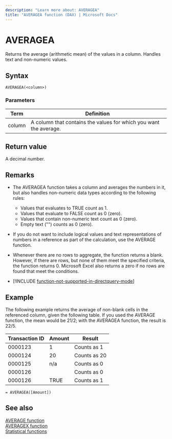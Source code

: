 ```yaml
---
description: "Learn more about: AVERAGEA"
title: "AVERAGEA function (DAX) | Microsoft Docs"
---
```

# AVERAGEA

Returns the average (arithmetic mean) of the values in a column. Handles text and non-numeric values.  
  
## Syntax  
  
```dax
AVERAGEA(<column>)  
```
  
### Parameters  
  
|Term|Definition|  
|--------|--------------|  
|column|A column that contains the values for which you want the average.|  
  
## Return value

A decimal number.  
  
## Remarks

- The AVERAGEA function takes a column and averages the numbers in it, but also handles non-numeric data types according to the following rules:  
  
  - Values that evaluates to TRUE count as 1.  
  - Values that evaluate to FALSE count as 0 (zero).  
  - Values that contain non-numeric text count as 0 (zero).  
  - Empty text ("") counts as 0 (zero).  
  
- If you do not want to include logical values and text representations of numbers in a reference as part of the calculation, use the AVERAGE function.  
  
- Whenever there are no rows to aggregate, the function returns a blank.  However, if there are rows, but none of them meet the specified criteria, the function returns 0. Microsoft Excel also returns a zero if no rows are found that meet the conditions.  

- [!INCLUDE [function-not-supported-in-directquery-mode](includes/function-not-supported-in-directquery-mode.md)]
  
## Example

The following example returns the average of non-blank cells in the referenced column, given the following table. If you used the AVERAGE function, the mean would be 21/2; with the AVERAGEA function, the result is 22/5.  
  
|Transaction ID|Amount|Result|  
|------------------|----------|----------|  
|0000123|1|Counts as 1|  
|0000124|20|Counts as 20|  
|0000125|n/a|Counts as 0|  
|0000126||Counts as 0|  
|0000126|TRUE|Counts as 1|  
  
```dax
= AVERAGEA([Amount])  
```
  
## See also

[AVERAGE function](average-function-dax.md)  
[AVERAGEX function](averagex-function-dax.md)  
[Statistical functions](statistical-functions-dax.md)  
